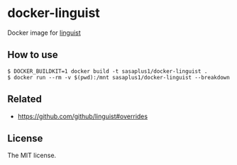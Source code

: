 # docker-linguist

Docker image for [linguist](https://github.com/github/linguist)

## How to use

```console
$ DOCKER_BUILDKIT=1 docker build -t sasaplus1/docker-linguist .
$ docker run --rm -v $(pwd):/mnt sasaplus1/docker-linguist --breakdown
```

## Related

- https://github.com/github/linguist#overrides

## License

The MIT license.
